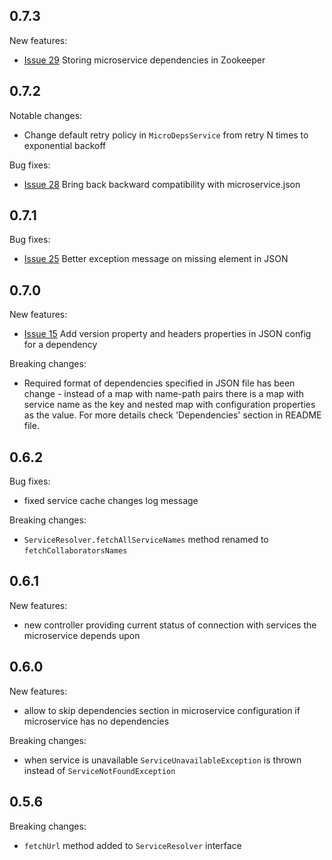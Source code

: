 0.7.3
-----
New features:
* [Issue 29](https://github.com/4finance/micro-deps/issues/29) Storing microservice dependencies in Zookeeper

0.7.2
-----
Notable changes:
* Change default retry policy in `MicroDepsService` from retry N times to exponential backoff

Bug fixes:
* [Issue 28](https://github.com/4finance/micro-deps/issues/28) Bring back backward compatibility with microservice.json

0.7.1
-----
Bug fixes:
* [Issue 25](https://github.com/4finance/micro-deps/issues/25) Better exception message on missing element in JSON

0.7.0
-----
New features:
* [Issue 15](https://github.com/4finance/micro-deps/issues/15) Add version property and headers properties in JSON config for a dependency

Breaking changes:
* Required format of dependencies specified in JSON file has been change - instead of a map with name-path pairs there is a map with service name as the key and nested map with configuration properties as the value. For more details check 'Dependencies' section in README file.

0.6.2
-----
Bug fixes:
- fixed service cache changes log message

Breaking changes:
* `ServiceResolver.fetchAllServiceNames` method renamed to `fetchCollaboratorsNames`

0.6.1
-----
New features:
* new controller providing current status of connection with services the microservice depends upon

0.6.0
-----
New features:
* allow to skip dependencies section in microservice configuration if microservice has no dependencies

Breaking changes:
* when service is unavailable `ServiceUnavailableException` is thrown instead of `ServiceNotFoundException`

0.5.6
------
Breaking changes:
* `fetchUrl` method added to `ServiceResolver` interface